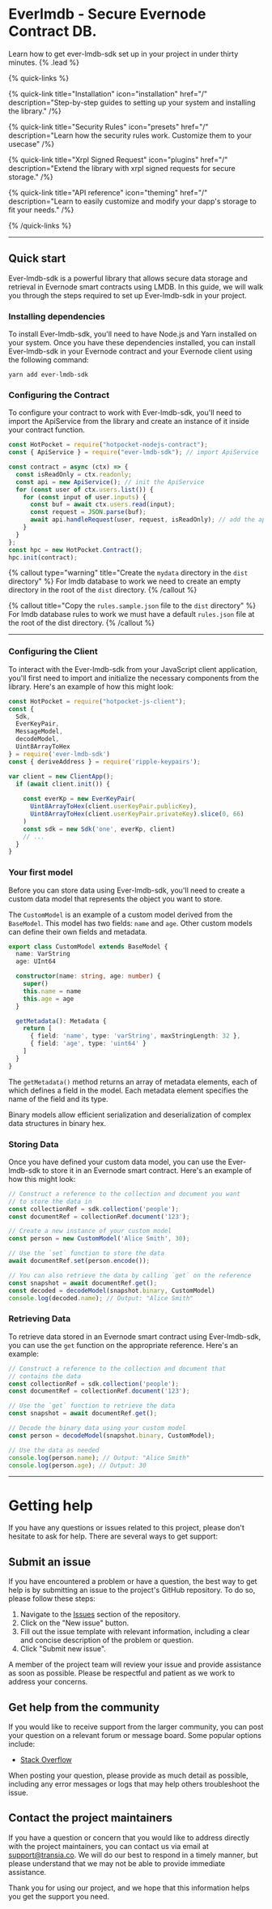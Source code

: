 # Everlmdb - Secure Evernode Contract DB.

Learn how to get ever-lmdb-sdk set up in your project in under thirty minutes. {% .lead %}

{% quick-links %}

{% quick-link title="Installation" icon="installation" href="/" description="Step-by-step guides to setting up your system and installing the library." /%}

{% quick-link title="Security Rules" icon="presets" href="/" description="Learn how the security rules work. Customize them to your usecase" /%}

{% quick-link title="Xrpl Signed Request" icon="plugins" href="/" description="Extend the library with xrpl signed requests for secure storage." /%}

{% quick-link title="API reference" icon="theming" href="/" description="Learn to easily customize and modify your dapp's storage to fit your needs." /%}

{% /quick-links %}

---

## Quick start

Ever-lmdb-sdk is a powerful library that allows secure data storage and retrieval in Evernode smart contracts using LMDB. In this guide, we will walk you through the steps required to set up Ever-lmdb-sdk in your project.

### Installing dependencies

To install Ever-lmdb-sdk, you'll need to have Node.js and Yarn installed on your system. Once you have these dependencies installed, you can install Ever-lmdb-sdk in your Evernode contract and your Evernode client using the following command:

```shell
yarn add ever-lmdb-sdk
```

### Configuring the Contract

To configure your contract to work with Ever-lmdb-sdk, you'll need to import the ApiService from the library and create an instance of it inside your contract function.

```ts
const HotPocket = require("hotpocket-nodejs-contract");
const { ApiService } = require("ever-lmdb-sdk"); // import ApiService

const contract = async (ctx) => {
  const isReadOnly = ctx.readonly;
  const api = new ApiService(); // init the ApiService
  for (const user of ctx.users.list()) {
    for (const input of user.inputs) {
      const buf = await ctx.users.read(input);
      const request = JSON.parse(buf);
      await api.handleRequest(user, request, isReadOnly); // add the api handler
    }
  }
};
const hpc = new HotPocket.Contract();
hpc.init(contract);
```

{% callout type="warning" title="Create the `mydata` directory in the `dist` directory" %}
For lmdb database to work we need to create an empty directory in the root of the `dist` directory.
{% /callout %}

{% callout title="Copy the `rules.sample.json` file to the `dist` directory" %}
For lmdb database rules to work we must have a default `rules.json` file at the root of the dist directory.
{% /callout %}

---

### Configuring the Client

To interact with the Ever-lmdb-sdk from your JavaScript client application, you'll first need to import and initialize the necessary components from the library. Here's an example of how this might look:

```ts
const HotPocket = require("hotpocket-js-client");
const {
  Sdk,
  EverKeyPair,
  MessageModel,
  decodeModel,
  Uint8ArrayToHex
} = require('ever-lmdb-sdk')
const { deriveAddress } = require('ripple-keypairs');

var client = new ClientApp();
  if (await client.init()) {
    
    const everKp = new EverKeyPair(
      Uint8ArrayToHex(client.userKeyPair.publicKey), 
      Uint8ArrayToHex(client.userKeyPair.privateKey).slice(0, 66)
    )
    const sdk = new Sdk('one', everKp, client)
    // ...
  }
}
```

### Your first model

Before you can store data using Ever-lmdb-sdk, you'll need to create a custom data model that represents the object you want to store.

The `CustomModel` is an example of a custom model derived from the `BaseModel`. This model has two fields: `name` and `age`. Other custom models can define their own fields and metadata.

```ts
export class CustomModel extends BaseModel {
  name: VarString
  age: UInt64

  constructor(name: string, age: number) {
    super()
    this.name = name
    this.age = age
  }

  getMetadata(): Metadata {
    return [
      { field: 'name', type: 'varString', maxStringLength: 32 },
      { field: 'age', type: 'uint64' }
    ]
  }
}
```

The `getMetadata()` method returns an array of metadata elements, each of which defines a field in the model. Each metadata element specifies the name of the field and its type.

Binary models allow efficient serialization and deserialization of complex data structures in binary hex.

### Storing Data

Once you have defined your custom data model, you can use the Ever-lmdb-sdk to store it in an Evernode smart contract. Here's an example of how this might look:

```ts
// Construct a reference to the collection and document you want 
// to store the data in
const collectionRef = sdk.collection('people');
const documentRef = collectionRef.document('123');

// Create a new instance of your custom model
const person = new CustomModel('Alice Smith', 30);

// Use the `set` function to store the data
await documentRef.set(person.encode());

// You can also retrieve the data by calling `get` on the reference
const snapshot = await documentRef.get();
const decoded = decodeModel(snapshot.binary, CustomModel)
console.log(decoded.name); // Output: "Alice Smith"
```

### Retrieving Data

To retrieve data stored in an Evernode smart contract using Ever-lmdb-sdk, you can use the `get` function on the appropriate reference. Here's an example:

```ts
// Construct a reference to the collection and document that 
// contains the data
const collectionRef = sdk.collection('people');
const documentRef = collectionRef.document('123');

// Use the `get` function to retrieve the data
const snapshot = await documentRef.get();

// Decode the binary data using your custom model
const person = decodeModel(snapshot.binary, CustomModel);

// Use the data as needed
console.log(person.name); // Output: "Alice Smith"
console.log(person.age); // Output: 30
```

---

# Getting help

If you have any questions or issues related to this project, please don't hesitate to ask for help. There are several ways to get support:

## Submit an issue

If you have encountered a problem or have a question, the best way to get help is by submitting an issue to the project's GitHub repository. To do so, please follow these steps:

1. Navigate to the [Issues](https://github.com/Transia-RnD/ever-lmdb) section of the repository.
2. Click on the "New issue" button.
3. Fill out the issue template with relevant information, including a clear and concise description of the problem or question.
4. Click "Submit new issue".

A member of the project team will review your issue and provide assistance as soon as possible. Please be respectful and patient as we work to address your concerns.

## Get help from the community

If you would like to receive support from the larger community, you can post your question on a relevant forum or message board. Some popular options include:

- [Stack Overflow](https://stackoverflow.com)

When posting your question, please provide as much detail as possible, including any error messages or logs that may help others troubleshoot the issue.

## Contact the project maintainers

If you have a question or concern that you would like to address directly with the project maintainers, you can contact us via email at [support@transia.co](support@example.co). We will do our best to respond in a timely manner, but please understand that we may not be able to provide immediate assistance.

Thank you for using our project, and we hope that this information helps you get the support you need.
